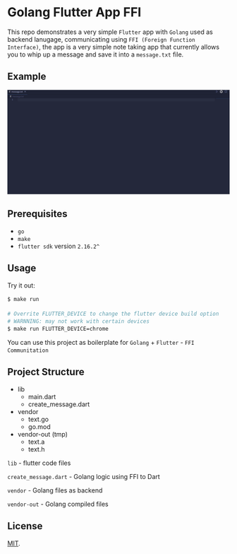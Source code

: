 # Golang Flutter App FFI

This repo demonstrates a very simple `Flutter` app with `Golang` used as backend lanugage, communicating using `FFI (Foreign Function Interface)`,
the app is a very simple note taking app that currently allows you to whip up a message and save it into a `message.txt` file.

## Example

![Example](docs/gifs/first_example.gif)

## Prerequisites

- `go`
- `make`
- `flutter sdk` version `2.16.2^`

## Usage

Try it out:

```bash
$ make run

# Overrite FLUTTER_DEVICE to change the flutter device build option
# WARNNING: may not work with certain devices
$ make run FLUTTER_DEVICE=chrome
```

You can use this project as boilerplate for `Golang` + `Flutter` - `FFI Communitation`

## Project Structure

- lib
  - main.dart
  - create_message.dart
- vendor
  - text.go
  - go.mod
- vendor-out (tmp)
  - text.a
  - text.h

`lib` - flutter code files

`create_message.dart` - Golang logic using FFI to Dart

`vendor` - Golang files as backend

`vendor-out` - Golang compiled files

## License

[MIT](LICENSE).
